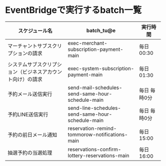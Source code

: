 # EventBridgeで実行するbatch一覧

|スケジュール名|batch_tu@e|実行時間|
|---|---|---|
|マーチャントサブスクリプションの請求|exec-merchant-subscription-payment-main|毎日 00:30|
|システムサブスクリプション（ビジネスアカウント向け）の請求|exec-system-subscription-payment-main|毎日 01:30|
|予約メール送信実行|send-mail-schedules-send-same-hour-schedule-main|毎日 毎時0分|
|予約LINE送信実行|send-line-schedules-send-same-hour-schedule-main|毎日 毎時0分|
|予約の前日メール通知|reservation-remind-tommorow-notifications-main|毎日 15:00|
|抽選予約の当選処理|reservations-confirm-lottery-reservations-main|毎日 16:00|

